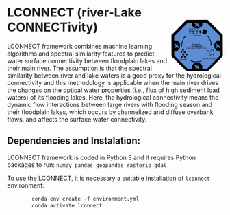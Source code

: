 # LCONNECT (river-Lake CONNECTivity) <img src="img/lconnect.svg" width="120" align="right" />

LCONNECT framework combines machine learning algorithms and spectral similarity features to predict water surface connectivity between floodplain lakes and their main river. The assumption is that the spectral similarity between river and lake waters is a good proxy for the hydrological connectivity and this methodology is applicable when the main river drives the changes on the optical water properties (i.e., flux of high sediment load waters) of its flooding lakes. Here, the hydrological connectivity means the dynamic flow interactions between large rivers with flooding season and their floodplain lakes, which occurs by channelized and diffuse overbank flows, and affects the surface water connectivity.

## Dependencies and Instalation:
LCONNECT framework is coded in Python 3 and it requires Python packages to run: `numpy pandas geopandas rasterio gdal`

To use the LCONNECT, it is necessary a suitable installation of `lconnect` environment:

            conda env create -f environment.yml
            conda activate lconnect


	       

 


